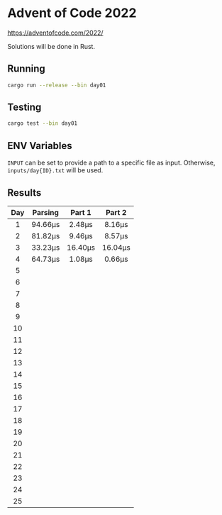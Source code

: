 # Advent of Code 2022

https://adventofcode.com/2022/

Solutions will be done in Rust.

## Running

```bash
cargo run --release --bin day01
```

## Testing

```bash
cargo test --bin day01
```

## ENV Variables

`INPUT` can be set to provide a path to a specific file as input. Otherwise, `inputs/day{ID}.txt` will be used.

## Results

|  Day  |  Parsing  |  Part 1  |  Part 2  |
| :---: | :-------: | :------: | :------: |
|   1   |   94.66µs |   2.48µs |   8.16µs |
|   2   |   81.82µs |   9.46µs |   8.57µs |
|   3   |   33.23µs |  16.40µs |  16.04µs |
|   4   |   64.73µs |   1.08µs |   0.66µs |
|   5   |           |          |          |
|   6   |           |          |          |
|   7   |           |          |          |
|   8   |           |          |          |
|   9   |           |          |          |
|  10   |           |          |          |
|  11   |           |          |          |
|  12   |           |          |          |
|  13   |           |          |          |
|  14   |           |          |          |
|  15   |           |          |          |
|  16   |           |          |          |
|  17   |           |          |          |
|  18   |           |          |          |
|  19   |           |          |          |
|  20   |           |          |          |
|  21   |           |          |          |
|  22   |           |          |          |
|  23   |           |          |          |
|  24   |           |          |          |
|  25   |           |          |          |